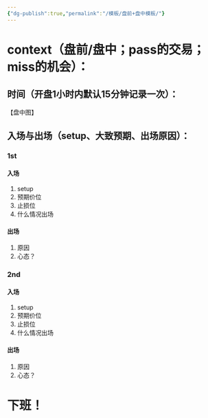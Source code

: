 ```yaml
---
{"dg-publish":true,"permalink":"/模板/盘前+盘中模板/"}
---
```


# context（盘前/盘中；pass的交易；miss的机会）：
## 时间（开盘1小时内默认15分钟记录一次）：
【盘中图】

## 入场与出场（setup、大致预期、出场原因）：

### 1st
#### 入场
1. setup
2. 预期价位
3. 止损位
4. 什么情况出场
#### 出场
1. 原因
2. 心态？

### 2nd
#### 入场
1. setup
2. 预期价位
3. 止损位
4. 什么情况出场
#### 出场
1. 原因
2. 心态？


# 下班！